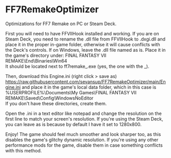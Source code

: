 # FF7RemakeOptimizer
Optimizations for FF7 Remake on PC or Steam Deck.

First you will need to have FFVIIHook installed and working. If you are on Steam Deck, you need to rename the .dll file from FFVIIHook to .dxgi.dll and place it in the proper in-game folder, otherwise it will cause conflicts with the Deck's controls. If on Windows, leave the .dll file named as is.
Place it in the game's directory under: FINAL FANTASY VII REMAKE\End\Binaries\Win64\
It should be located next to ff7remake_.exe (yes, the one with the _).

Then, download this Engine.ini (right click > save as) https://raw.githubusercontent.com/sevansup/FF7RemakeOptimizer/main/Engine.ini and place it in the game's local data folder, which in this case is %USERPROFILE%\Documents\My Games\FINAL FANTASY VII REMAKE\Saved\Config\WindowsNoEditor\
If you don't have these directories, create them.

Open the .ini in a text editor like notepad and change the resolution on the first line to match your screen's resolution. If you're using the Steam Deck, you can leave as is because by default I have it set to 1280x800.

Enjoy! The game should feel much smoother and look sharper too, as this disables the game's glitchy dynamic resolution. If you're using any other performance mods for the game, disable them in case something conflicts with this method.
